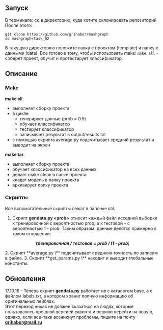 ## Запуск
В терминале: 
cd в директорию, куда хотите склонировать репозиторий.
После этого:
```
git clone https://github.com/grihabor/mashgraph
cd mashgraph/task_02
```
В текущую директорию положите папку с проектом (template) и папку с данными (data).
Все готово к тому, чтобы использовать make: 
```make all``` - соберет проект, обучит и протестирует классификатор.

## Описание
### Make
**make all**:
  * выполняет сборку проекта
  * в цикле 
    - генерирует данные (prob = 0.9)
    - обучает классификатор
    - тестирует классификатор
    - записывает результат в output/results.txt
  * с помощью скрипта average.py подсчитывает средний результат и выводит на экран  
  
  
**make tar**:
  * выполняет сборку проекта
  * обучает классификатор на всех данных
  * делает make clean в папке проекта
  * кладет модель в папку проекта
  * архивирует папку проекта

### Скрипты
Все вспомогательные скрипты лежат в папочке util.  
1. Скрипт **gendata.py \<prob\>** относит каждый файл исходной выборки к тренировочной с вероятностью prob, а к тестовой - с вероятностью 1 - prob. Таким образом, данные делятся примерно в таком отношении:  
 <p align="center">
   <b><i>тренировочная / тестовая = prob / (1 - prob)</i></b>
 </p>
2. Скрипт **average.py \<filename\>** подсчитывает среднюю точность по записям в файле.  
3. Скрипт **get_params.py \<filename\>** находит и выводит глобальные константы.
  
## Обновления
17.10.16 - Теперь скрипт **gendata.py** работает не с каталогом base, а с файлом labels.txt, в котором хранит полную информацию об оригинальных лейблах.  
Этот переход никак не должен сказаться на людях, которые пользовались прошлой версией скрипта и решили перейти на новую, однако, если все-таки возникнут проблемы, пишите на почту **grihabor@mail.ru**
